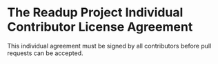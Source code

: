 # The Readup Project Individual Contributor License Agreement

This individual agreement must be signed by all contributors before pull requests can be accepted.
